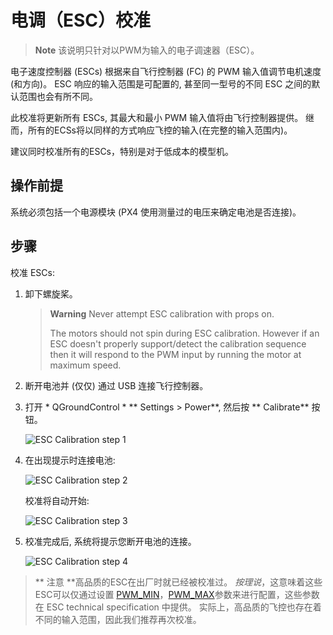 # 电调（ESC）校准

> **Note** 该说明只针对以PWM为输入的电子调速器（ESC）。

电子速度控制器 (ESCs) 根据来自飞行控制器 (FC) 的 PWM 输入值调节电机速度 (和方向)。 ESC 响应的输入范围是可配置的, 甚至同一型号的不同 ESC 之间的默认范围也会有所不同。

此校准将更新所有 ESCs, 其最大和最小 PWM 输入值将由飞行控制器提供。 继而，所有的ECSs将以同样的方式响应飞控的输入(在完整的输入范围内)。

建议同时校准所有的ESCs，特别是对于低成本的模型机。

## 操作前提

系统必须包括一个电源模块 (PX4 使用测量过的电压来确定电池是否连接)。

## 步骤

校准 ESCs:

1. 卸下螺旋桨。
    
    > **Warning** Never attempt ESC calibration with props on.
    > 
    > The motors should not spin during ESC calibration. However if an ESC doesn't properly support/detect the calibration sequence then it will respond to the PWM input by running the motor at maximum speed.

2. 断开电池并 (仅仅) 通过 USB 连接飞行控制器。

3. 打开 * QGroundControl * ** Settings > Power**, 然后按 ** Calibrate** 按钮。
    
    ![ESC Calibration step 1](../../images/qgc_esc_calibration.png)

4. 在出现提示时连接电池:
    
    ![ESC Calibration step 2](../../images/esc_calibration_step_2.png)
    
    校准将自动开始:
    
    ![ESC Calibration step 3](../../images/esc_calibration_step_3.png)

5. 校准完成后, 系统将提示您断开电池的连接。
    
    ![ESC Calibration step 4](../../images/esc_calibration_step_4.png)

> ** 注意 **高品质的ESC在出厂时就已经被校准过。 *按理说*，这意味着这些ESC可以仅通过设置 [PWM_MIN](../advanced_config/parameter_reference.md#PWM_MIN)，[PWM_MAX](../advanced_config/parameter_reference.md#PWM_MAX)参数来进行配置，这些参数在 ESC technical specification 中提供。 实际上，高品质的飞控也存在着不同的输入范围，因此我们推荐再次校准。
